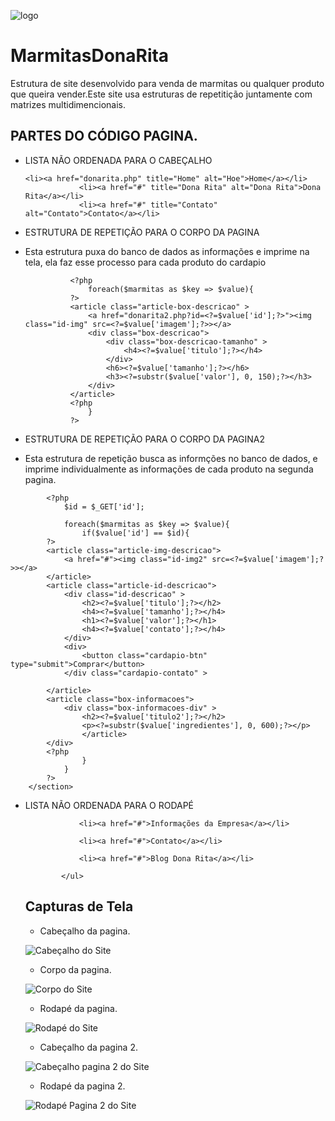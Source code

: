 ![logo](https://user-images.githubusercontent.com/105613391/184236911-634190b5-6cd0-478a-9b4d-dd27ce01e509.png)
# MarmitasDonaRita

Estrutura de site desenvolvido para venda de marmitas ou qualquer produto que queira vender.Este site usa estruturas de repetitição juntamente com matrizes multidimencionais.


## PARTES DO CÓDIGO PAGINA.

* LISTA NÃO ORDENADA PARA O CABEÇALHO

<ul>

	<li><a href="donarita.php" title="Home" alt="Hoe">Home</a></li>
				<li><a href="#" title="Dona Rita" alt="Dona Rita">Dona Rita</a></li>
				<li><a href="#" title="Contato" alt="Contato">Contato</a></li>	
</ul>


* ESTRUTURA DE REPETIÇÃO PARA O CORPO DA PAGINA

- Esta estrutura puxa do banco de dados as informações e imprime na tela, ela faz esse processo para cada produto do cardapio

            
                <?php
				    foreach($marmitas as $key => $value){
			    ?>
			    <article class="article-box-descricao" >
				    <a href="donarita2.php?id=<?=$value['id'];?>"><img class="id-img" src=<?=$value['imagem'];?>></a>
				    <div class="box-descricao"> 
                        <div class="box-descricao-tamanho" >
                            <h4><?=$value['titulo'];?></h4>
                        </div>
                        <h6><?=$value['tamanho'];?></h6>
				        <h3><?=substr($value['valor'], 0, 150);?></h3>                
                    </div>
			    </article>
			    <?php
				    }
			    ?>
            
       


* ESTRUTURA DE REPETIÇÃO PARA O CORPO DA PAGINA2

- Esta estrutura de repetição busca as informções no banco de dados, e imprime individualmente as informações de cada produto na segunda pagina.

<section class="main-cardapio">
            
            <?php
                $id = $_GET['id'];

				foreach($marmitas as $key => $value){
                    if($value['id'] == $id){
			?>
			<article class="article-img-descricao">
				<a href="#"><img class="id-img2" src=<?=$value['imagem'];?>></a>               	
			</article>           
            <article class="article-id-descricao">
                <div class="id-descricao" >
                    <h2><?=$value['titulo'];?></h2>
                    <h4><?=$value['tamanho'];?></h4>
				    <h1><?=$value['valor'];?></h1>
                    <h4><?=$value['contato'];?></h4>
                </div>
                <div>
                    <button class="cardapio-btn" type="submit">Comprar</button>
                </div class="cardapio-contato" > 
                              
            </article>
            <article class="box-informacoes">
                <div class="box-informacoes-div" >
                    <h2><?=$value['titulo2'];?></h2>
                    <p><?=substr($value['ingredientes'], 0, 600);?></p>   
                    </article>
            </div>
			<?php
                    }
				}
			?>
        </section>
        
*  LISTA NÃO ORDENADA PARA O RODAPÉ
<ul>

                <li><a href="#">Informações da Empresa</a></li>
		
                <li><a href="#">Contato</a></li>
		
                <li><a href="#">Blog Dona Rita</a></li>

            </ul>
	    
	 
	 
## Capturas de Tela


* Cabeçalho da pagina.

![Cabeçalho do Site](https://user-images.githubusercontent.com/105613391/184245506-133c57d5-4508-4061-ada9-ca86a18e4656.png)


* Corpo da pagina.

![Corpo do Site](https://user-images.githubusercontent.com/105613391/184245667-1c205902-eb1f-4be4-82e9-e81df2b785de.png)


* Rodapé da pagina.
	    
![Rodapé do Site](https://user-images.githubusercontent.com/105613391/184245580-68f7122c-aca0-4014-88ca-7220e2ea6587.png)
	    

* Cabeçalho da pagina 2.

![Cabeçalho pagina 2 do Site](https://user-images.githubusercontent.com/105613391/184246052-7929e6e4-096d-4045-9349-679daac9afb9.png)



* Rodapé da pagina 2.
	    
![Rodapé Pagina 2 do Site](https://user-images.githubusercontent.com/105613391/184245920-6d9f382b-aa4c-419d-a2c9-0c482f7e3ad3.png)
	    
	    
